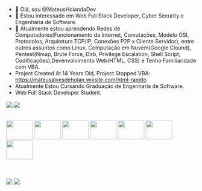 - 👋 Olá, sou @MateusHolandaDev
- 👀 Estou interessado em Web Full Stack Developer, Cyber Security e Engenharia de Software.
- 🌱 Atualmente estou aprendendo Redes de Computadores(Funcionamento da Internet, Comutações, Modelo OSI, Protocolos, Arquitetura TCP/IP, Conexões P2P x Cliente Servidor), entre outros assuntos como Linux, Computação em Nuvem(Google Clound), Pentest(Nmap, Brute Force, Dirb, Privilege Escalation, Shell Script, Codificações),Devenvolvimento Web(HTML, CSS) e Tenho Familiaridade com VBA.
- Project Created At 14 Years Old, Project Stopped VBA: https://mateusalvesdeholan.wixsite.com/html-rapido
- Atualmente Estou Cursando Graduação de Engenharia de Software.
- Web Full Stack Developer Student.

<a href="https://github.com/MateusHolandaDev">
  <img align="center" src="https://github-readme-stats.vercel.app/api?username=MateusHolandaDev&show_icons=true&theme=dark" />
</a>
<a href="https://github.com/MateusHolandaDev">
  <img align="center" src="https://github-readme-stats.vercel.app/api/top-langs/?username=MateusHolandaDev&layout=Demo&theme=dark" />
</a>

<br>
<br>
<br>

<div>
<img style="width:70px; height: 50px;" src="https://cdn.jsdelivr.net/gh/devicons/devicon/icons/html5/html5-original.svg" />
<img style="width:70px; height: 50px;" src="https://cdn.jsdelivr.net/gh/devicons/devicon/icons/css3/css3-original.svg" />
<img style="width:70px; height: 50px;" src="https://cdn.jsdelivr.net/gh/devicons/devicon/icons/javascript/javascript-original.svg" />
<img style="width:70px; height: 50px;" src="https://cdn.jsdelivr.net/gh/devicons/devicon/icons/jquery/jquery-plain-wordmark.svg" />
<img style="width:70px; height: 50px;" src="https://cdn.jsdelivr.net/gh/devicons/devicon/icons/bootstrap/bootstrap-original.svg" />
<img style="width:70px; height: 50px;" src="https://cdn.jsdelivr.net/gh/devicons/devicon/icons/nodejs/nodejs-original.svg" />
<img style="width:70px; height: 50px;" src="https://cdn.jsdelivr.net/gh/devicons/devicon/icons/angularjs/angularjs-original.svg" />
 
</div>

<br>
<br>
<br>
<div>
<a href="https://www.linkedin.com/in/mateus-holanda-54691320b/"><img src="https://img.shields.io/badge/LinkedIn-0077B5?style=for-the-badge&logo=linkedin&logoColor=white" /></a>
  <a href="mailto:mateusholanda.cyber@gmail.com"><img src="https://img.shields.io/badge/Gmail-D14836?style=for-the-badge&logo=gmail&logoColor=white" /></a>
</div>



